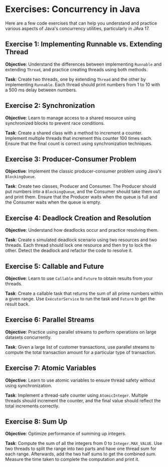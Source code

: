 # Exercises: Concurrency in Java

Here are a few code exercises that can help you understand and practice various aspects of Java's concurrency utilities, particularly in JAva 17.

## Exercise 1: Implementing Runnable vs. Extending Thread

**Objective**: Understand the differences between implementing `Runnable` and extending `Thread`, and practice creating threads using both methods.

**Task**: Create two threads, one by extending `Thread` and the other by implementing `Runnable`.
Each thread should print numbers from 1 to 10 with a 500 ms delay between numbers.

## Exercise 2: Synchronization

**Objective**: Learn to manage access to a shared resource using synchronized blocks to prevent race conditions.

**Task**: Create a shared class with a method to increment a counter.
Implement multiple threads that increment this counter 100 times each. Ensure that the final count is correct using synchronization techniques.

## Exercise 3: Producer-Consumer Problem

**Objective**: Implement the classic producer-consumer problem using Java's `BlockingQueue`.

**Task**: Create two classes, Producer and Consumer. The Producer should put numbers into a `BlockingQueue`, and the Consumer should take them out and print them.
Ensure that the Producer waits when the queue is full and the Consumer waits when the queue is empty.

## Exercise 4: Deadlock Creation and Resolution

**Objective**: Understand how deadlocks occur and practice resolving them.

**Task**: Create s simulated deadlock scenario using two resources and two threads.
Each thread should lock one resource and then try to lock the other.
Detect the deadlock and refactor the code to resolve it.

## Exercise 5: Callable and Future

**Objective**: Learn to use `Callable` and `Future` to obtain results from your threads.

**Task**: Create a callable task that returns the sum of all prime numbers within a given range.
Use `ExecutorService` to run the task and `Future` to get the result back.

## Exercise 6: Parallel Streams

**Objective**: Practice using parallel streams to perform operations on large datasets concurrently.

**Task**: Given a large list of customer transactions, use parallel streams to compute the total transaction amount for a particular type of transaction.

## Exercise 7: Atomic Variables

**Objective**: Learn to use atomic variables to ensure thread safety without using synchronization.

**Task**: Implement a thread-safe counter using `AtomicInteger`.
Multiple threads should increment the counter, and the final value should reflect the total increments correctly.

## Exercise 8: Sum Up

**Objective**: Optimize performance of summing up integers.

**Task**: Compute the sum of all the integers from 0 to `Integer.MAX_VALUE`.
  Use two threads to split the range into two parts and have one thread sum for each range.
  Afterwards, add the two half sums to get the combined sum.
  Measure the time taken to complete the computation and print it.
